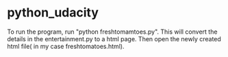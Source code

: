 # python_udacity
To run the program, run "python freshtomamtoes.py". This will convert the details in the entertainment.py to a html page.
Then open the newly created html file( in my case freshtomatoes.html).

